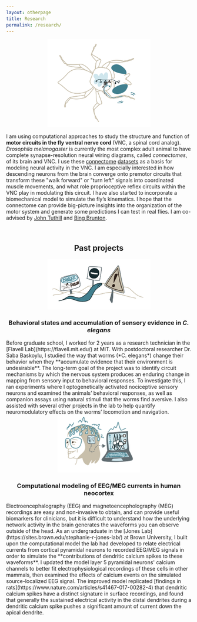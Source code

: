 ```yaml
---
layout: otherpage
title: Research
permalink: /research/
---
```


<!-- ## Current research -->
<p align="center">
    <img style="margin-right: 20px; margin-left: 20px; max-width: 20em;" src="/images/Website fly.svg" alt="drawing of a fly with VNC neurons"/>
</p>
<!-- <img margin-right: 50px; margin-left: 50px; margin-top: 20px; margin-bottom: 20px; src="/images/Website fly.svg" alt="" width="60%" display=block/> -->


I am using computational approaches to study the structure and function of **motor circuits in the fly ventral nerve cord** (VNC, a spinal cord analog). *Drosophila melanogaster* is currently the most complex adult animal to have complete synapse-resolution neural wiring diagrams, called *connectomes*, of its brain and VNC. I use these [connectome](https://www.sciencedirect.com/science/article/pii/S0092867420316834?via%3Dihub) [datasets](https://www.biorxiv.org/content/10.1101/2023.06.05.543757v1) as a basis for modeling neural activity in the VNC. I am especially interested in how descending neurons from the brain converge onto premotor circuits that transform these "walk forward" or "turn left" signals into coordinated muscle movements, and what role proprioceptive reflex circuits within the VNC play in modulating this circuit. I have also started to incorporate a biomechanical model to simulate the fly’s kinematics. I hope that the connectome can provide big-picture insights into the organization of the motor system and generate some predictions I can test in real flies. I am co-advised by [John Tuthill](https://faculty.washington.edu/tuthill/index.html) and [Bing Brunton](https://www.bingbrunton.com/).

<center>
<br><h2>Past projects</h2>
    <img style="margin-right: 20px; margin-left: 20px; max-width: 20em" src="/images/Website worm.svg" alt="drawing of a worm encountering road signs that warn of dangers"/>
    <h3>Behavioral states and accumulation of sensory evidence in <i>C. elegans</i></h3>
</center>
Before graduate school, I worked for 2 years as a research technician in the [Flavell Lab](https://flavell.mit.edu/) at MIT. With postdoctoral researcher Dr. Saba Baskoylu, I studied the way that worms (*C. elegans*) change their behavior when they **accumulate evidence that their environment is undesirable**. The long-term goal of the project was to identify circuit mechanisms by which the nervous system produces an enduring change in mapping from sensory input to behavioral responses. To investigate this, I ran experiments where I optogenetically activated nociceptive sensory neurons and examined the animals’ behavioral responses, as well as companion assays using natural stimuli that the worms find aversive. I also assisted with several other projects in the lab to help quantify neuromodulatory effects on the worms’ locomotion and navigation.


<center>
    <img style="margin-right: 20px; margin-left: 20px; max-width: 16em" src="/images/Website EEG.svg" alt="drawing of me with EEG electrodes on, showing neurons in my head and a computer simulation of those neurons"/>
    <h3>Computational modeling of EEG/MEG currents in human neocortex</h3>
</center>
Electroencephalography (EEG) and magnetoencepholography (MEG) recordings are easy and non-invasive to obtain, and can provide useful biomarkers for clinicians, but it is difficult to understand how the underlying network activity in the brain generates the waveforms you can observe outside of the head. As an undergraduate in the [Jones Lab](https://sites.brown.edu/stephanie-r-jones-lab/) at Brown University, I built upon the computational model the lab had developed to relate electrical currents from cortical pyramidal neurons to recorded EEG/MEG signals in order to simulate the **contributions of dendritic calcium spikes to these waveforms**. I updated the model layer 5 pyramidal neurons' calcium channels to better fit electrophysiological recordings of these cells in other mammals, then examined the effects of calcium events on the simulated source-localized EEG signal. The improved model replicated [findings in rats](https://www.nature.com/articles/s41467-017-00282-4) that dendritic calcium spikes have a distinct signature in surface recordings, and found that generally the sustained electrical activity in the distal dendrites during a dendritic calcium spike pushes a significant amount of current down the apical dendrite.